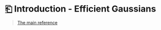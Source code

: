 # [⎗](./README.md) Introduction - Efficient Gaussians

> [The main reference](https://efficientgaussian.github.io/)
